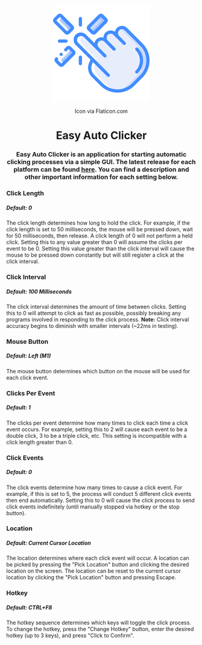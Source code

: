 <p align="center"><img src="icon.png" width="256" height="256" alt="Easy Auto Clicker Logo"></p> <p align="center">Icon via Flaticon.com</p>

<h1 align="center">Easy Auto Clicker</h1> <h3 align="center">Easy Auto Clicker is an application for starting automatic clicking processes via a simple GUI. The latest release for each platform can be found <a href="https://github.com/CaymanFreeman/EasyAutoClicker/releases">here</a>. You can find a description and other important information for each setting below.</h3>

### Click Length

##### Default: 0
The click length determines how long to hold the click. For example, if the click length is set to 50 milliseconds, the mouse will be pressed down, wait for 50 milliseconds, then release. A click length of 0 will not perform a held click. Setting this to any value greater than 0 will assume the clicks per event to be 0. Setting this value greater than the click interval will cause the mouse to be pressed down constantly but will still register a click at the click interval.

### Click Interval

##### Default: 100 Milliseconds
The click interval determines the amount of time between clicks. Setting this to 0 will attempt to click as fast as possible, possibly breaking any programs involved in responding to the click process. **Note:** Click interval accuracy begins to diminish with smaller intervals (~22ms in testing).

### Mouse Button

##### Default: Left (M1)
The mouse button determines which button on the mouse will be used for each click event.

### Clicks Per Event

##### Default: 1
The clicks per event determine how many times to click each time a click event occurs. For example, setting this to 2 will cause each event to be a double click, 3 to be a triple click, etc. This setting is incompatible with a click length greater than 0.

### Click Events

##### Default: 0
The click events determine how many times to cause a click event. For example, if this is set to 5, the process will conduct 5 different click events then end automatically. Setting this to 0 will cause the click process to send click events indefinitely (until manually stopped via hotkey or the stop button).

### Location

##### Default: Current Cursor Location
The location determines where each click event will occur. A location can be picked by pressing the "Pick Location" button and clicking the desired location on the screen. The location can be reset to the current cursor location by clicking the "Pick Location" button and pressing Escape.

### Hotkey

##### Default: CTRL+F8
The hotkey sequence determines which keys will toggle the click process. To change the hotkey, press the "Change Hotkey" button, enter the desired hotkey (up to 3 keys), and press "Click to Confirm".
